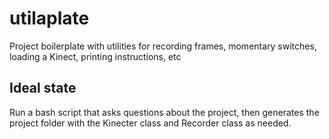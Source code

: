 # utilaplate
Project boilerplate with utilities for recording frames, momentary switches, loading a Kinect, printing instructions, etc 

## Ideal state
Run a bash script that asks questions about the project, then generates the project folder with the Kinecter class and Recorder class as needed.
